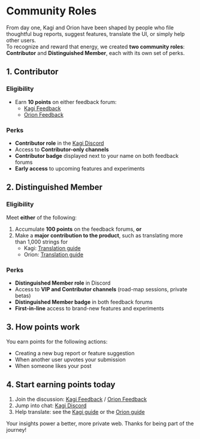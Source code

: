 # Community Roles
From day one, Kagi and Orion have been shaped by people who file thoughtful bug reports, suggest features, translate the UI, or simply help other users.  
To recognize and reward that energy, we created **two community roles**: **Contributor** and **Distinguished Member**, each with its own set of perks.  

## 1. Contributor  

### Eligibility  
- Earn **10 points** on either feedback forum:  
  - [Kagi Feedback](https://kagifeedback.org/)  
  - [Orion Feedback](https://orionfeedback.org/)  

### Perks  
- **Contributor role** in the [Kagi Discord](https://kagi.com/discord)  
- Access to **Contributor-only channels**  
- **Contributor badge** displayed next to your name on both feedback forums  
- **Early access** to upcoming features and experiments  

## 2. Distinguished Member  

### Eligibility  
Meet **either** of the following:  
1. Accumulate **100 points** on the feedback forums, **or**  
2. Make a **major contribution to the product**, such as translating more than 1,000 strings for  
   - Kagi: [Translation guide](https://help.kagi.com/kagi/support-and-community/contribute_translations.html)  
   - Orion: [Translation guide](https://help.kagi.com/orion/support-and-community/contribute_translations.html)  

### Perks  
- **Distinguished Member role** in Discord  
- Access to **VIP and Contributor channels** (road-map sessions, private betas)  
- **Distinguished Member badge** in both feedback forums  
- **First-in-line** access to brand-new features and experiments  

## 3. How points work  

You earn points for the following actions:  
- Creating a new bug report or feature suggestion  
- When another user upvotes your submission  
- When someone likes your post  

## 4. Start earning points today  

1. Join the discussion: [Kagi Feedback](https://kagifeedback.org/) / [Orion Feedback](https://orionfeedback.org/)  
2. Jump into chat: [Kagi Discord](https://kagi.com/discord)  
3. Help translate: see the [Kagi guide](https://help.kagi.com/kagi/support-and-community/contribute_translations.html) or the [Orion guide](https://help.kagi.com/orion/support-and-community/contribute_translations.html)  

Your insights power a better, more private web. Thanks for being part of the journey!  
